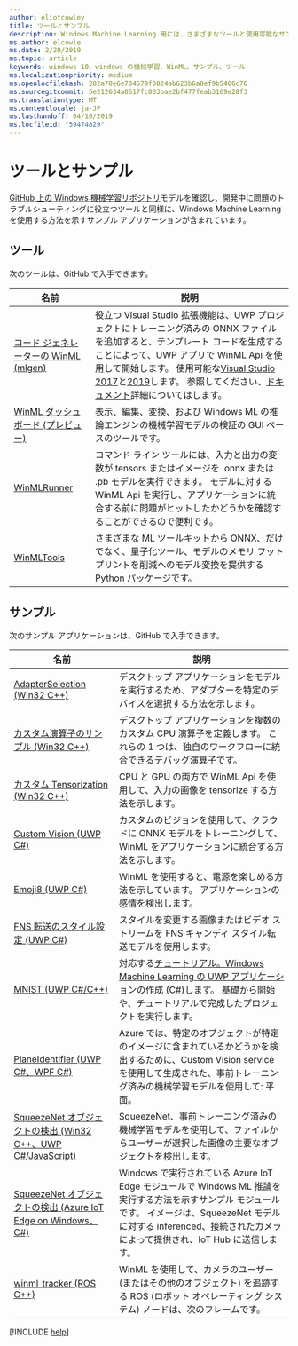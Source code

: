 ```yaml
---
author: eliotcowley
title: ツールとサンプル
description: Windows Machine Learning 用には、さまざまなツールと使用可能なサンプルについて説明します。
ms.author: elcowle
ms.date: 2/20/2019
ms.topic: article
keywords: windows 10、windows の機械学習、WinML、サンプル、ツール
ms.localizationpriority: medium
ms.openlocfilehash: 202a78e6e704679f0024ab623b6a0ef9b5406c76
ms.sourcegitcommit: 5e212634a0617fc003bae2bf477feab3169e28f3
ms.translationtype: MT
ms.contentlocale: ja-JP
ms.lasthandoff: 04/10/2019
ms.locfileid: "59474829"
---
```

# <a name="tools-and-samples"></a>ツールとサンプル

[GitHub 上の Windows 機械学習リポジトリ](https://github.com/Microsoft/Windows-Machine-Learning)モデルを確認し、開発中に問題のトラブルシューティングに役立つツールと同様に、Windows Machine Learning を使用する方法を示すサンプル アプリケーションが含まれています。

## <a name="tools"></a>ツール

次のツールは、GitHub で入手できます。

| 名前 | 説明 |
|------|-------------|
| [コード ジェネレーターの WinML (mlgen)](https://marketplace.visualstudio.com/items?itemName=WinML.mlgen) | 役立つ Visual Studio 拡張機能は、UWP プロジェクトにトレーニング済みの ONNX ファイルを追加すると、テンプレート コードを生成することによって、UWP アプリで WinML Api を使用して開始します。 使用可能な[Visual Studio 2017](https://marketplace.visualstudio.com/items?itemName=WinML.mlgen)と[2019](https://marketplace.visualstudio.com/items?itemName=WinML.MLGenV2)します。 参照してください、[ドキュメント](mlgen.md)詳細についてはします。
| [WinML ダッシュ ボード (プレビュー)](https://github.com/Microsoft/Windows-Machine-Learning/tree/master/Tools/WinMLDashboard) | 表示、編集、変換、および Windows ML の推論エンジンの機械学習モデルの検証の GUI ベースのツールです。 |
| [WinMLRunner](https://github.com/Microsoft/Windows-Machine-Learning/tree/master/Tools/WinMLRunner) | コマンド ライン ツールには、入力と出力の変数が tensors またはイメージを .onnx または .pb モデルを実行できます。 モデルに対する WinML Api を実行し、アプリケーションに統合する前に問題がヒットしたかどうかを確認することができるので便利です。 |
| [WinMLTools](https://pypi.org/project/winmltools/) | さまざまな ML ツールキットから ONNX、だけでなく、量子化ツール、モデルのメモリ フット プリントを削減へのモデル変換を提供する Python パッケージです。 |

## <a name="samples"></a>サンプル

次のサンプル アプリケーションは、GitHub で入手できます。

| 名前 | 説明 |
|------|-------------|
| [AdapterSelection (Win32 C++)](https://github.com/Microsoft/Windows-Machine-Learning/tree/master/Samples/AdapterSelection/AdapterSelection/cpp) | デスクトップ アプリケーションをモデルを実行するため、アダプターを特定のデバイスを選択する方法を示します。 |
| [カスタム演算子のサンプル (Win32 C++)](https://github.com/Microsoft/Windows-Machine-Learning/tree/master/Samples/CustomOperatorCPU/desktop/cpp) | デスクトップ アプリケーションを複数のカスタム CPU 演算子を定義します。 これらの 1 つは、独自のワークフローに統合できるデバッグ演算子です。 |
| [カスタム Tensorization (Win32 C++)](https://github.com/Microsoft/Windows-Machine-Learning/tree/master/Samples/CustomTensorization) | CPU と GPU の両方で WinML Api を使用して、入力の画像を tensorize する方法を示します。 |
| [Custom Vision (UWP C#)](https://docs.microsoft.com/azure/cognitive-services/custom-vision-service/custom-vision-onnx-windows-ml) | カスタムのビジョンを使用して、クラウドに ONNX モデルをトレーニングして、WinML をアプリケーションに統合する方法を示します。 |
| [Emoji8 (UWP C#)](https://github.com/Microsoft/Windows-Machine-Learning/tree/master/Samples/Emoji8/UWP/cs) | WinML を使用すると、電源を楽しめる方法を示しています。 アプリケーションの感情を検出します。 |
| [FNS 転送のスタイル設定 (UWP C#)](https://github.com/Microsoft/Windows-Machine-Learning/tree/master/Samples/FNSCandyStyleTransfer) | スタイルを変更する画像またはビデオ ストリームを FNS キャンディ スタイル転送モデルを使用します。 |
| [MNIST (UWP C#/C++)](https://github.com/Microsoft/Windows-Machine-Learning/tree/master/Samples/MNIST) | 対応する[チュートリアル。Windows Machine Learning の UWP アプリケーションの作成 (C#)](get-started-uwp.md)します。 基礎から開始や、チュートリアルで完成したプロジェクトを実行します。 |
| [PlaneIdentifier (UWP C#、WPF C#)](https://github.com/Microsoft/Windows-AppConsult-Samples-UWP/tree/master/PlaneIdentifier) | Azure では、特定のオブジェクトが特定のイメージに含まれているかどうかを検出するために、Custom Vision service を使用して生成された、事前トレーニング済みの機械学習モデルを使用して: 平面。 |
| [SqueezeNet オブジェクトの検出 (Win32 C++、UWP C#/JavaScript)](https://github.com/Microsoft/Windows-Machine-Learning/tree/master/Samples/SqueezeNetObjectDetection) | SqueezeNet、事前トレーニング済みの機械学習モデルを使用して、ファイルからユーザーが選択した画像の主要なオブジェクトを検出します。 |
| [SqueezeNet オブジェクトの検出 (Azure IoT Edge on Windows、 C#)](https://github.com/Microsoft/Windows-iotcore-samples/tree/develop/Samples/EdgeModules/SqueezeNetObjectDetection/cs) | Windows で実行されている Azure IoT Edge モジュールで Windows ML 推論を実行する方法を示すサンプル モジュールです。 イメージは、SqueezeNet モデルに対する inferenced、接続されたカメラによって提供され、IoT Hub に送信します。 |
| [winml_tracker (ROS C++)](https://github.com/ms-iot/winml_tracker) | WinML を使用して、カメラのユーザー (またはその他のオブジェクト) を追跡する ROS (ロボット オペレーティング システム) ノードは、次のフレームです。 |

[!INCLUDE [help](includes/get-help.md)]
